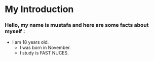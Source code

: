 # My Introduction
### Hello, my name is mustafa and here are some facts about myself :
- I am 18 years old.
  * I was born in November.
  + I study is FAST NUCES.
